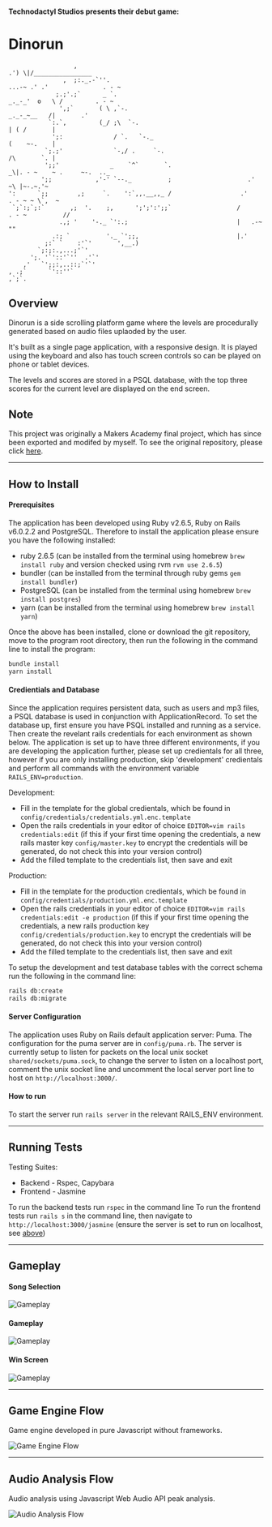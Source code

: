 #### Technodactyl Studios presents their debut game:
# Dinorun

```
                  ,                                                            .') \|/________________
               ,  ;:._.-`''.                                            ...-~ .' .'               . - ~
             ;.;'.;`      _ `.                                     _._-_'  o   \ /         . - ~
              ',;`       ( \ ,`-.                                   _._-_~__   /|       .'
           `:.`,         (_/ ;\  `-.                                        | ( /       |
            ';:              / `.   `-._                                    (    ~-.    |
          `;.;'              `-,/ .     `-.                                 /\       `. |
          ';;'              _    `^`       `.                      _\|. - ~    ~ .     ~-.  .._
         ';;            ,'-' `--._          ;                     .'                ~\ |~-.~.'~
':      `;;        ,;     `.    ':`,,.__,,_ /                   .'            . - ~ ~ \`,  ~
 `;`:;`;:`       ,;  '.    ;,      ';';':';;`                  /       . - ~          //
              .,; '    '-._ `':.;                              |   .-~                ""
            .:; `          '._ `';;,                           |.'
          ;:` `    :'`'       ',__.)                          
        `;:;:.,...;'`'                                      
      ';. '`'::'`''  .'`'                                   
    ,'   `';;:,..::;`'`'                                           
, .;`      `'::''`                                                
,`;`.                                             
```


## Overview

Dinorun is a side scrolling platform game where the levels are procedurally generated based on audio files uplaoded by the user. 

It's built as a single page application, with a responsive design. It is played using the keyboard and also has touch screen controls so can be played on phone or tablet devices.

The levels and scores are stored in a PSQL database, with the top three scores for the current level are displayed on the end screen.


## Note

This project was originally a Makers Academy final project, which has since been exported and modifed by myself. To see the original repository, please click [here](https://github.com/cpcwood/technodactyl-studios-dinorun).

-----------
## How to Install

#### Prerequisites

The application has been developed using Ruby v2.6.5, Ruby on Rails v6.0.2.2 and PostgreSQL. Therefore to install the application please ensure you have the following installed:
- ruby 2.6.5 (can be installed from the terminal using homebrew ```brew install ruby``` and version checked using rvm ```rvm use 2.6.5```)
- bundler (can be installed from the terminal through ruby gems ```gem install bundler```)
- PostgreSQL (can be installed from the terminal using homebrew ```brew install postgres```)
- yarn (can be installed from the terminal using homebrew ```brew install yarn```)

Once the above has been installed, clone or download the git repository, move to the program root directory, then run the following in the command line to install the program:

```bash
bundle install
yarn install
```

#### Credientials and Database

Since the application requires persistent data, such as users and mp3 files, a PSQL database is used in conjunction with ApplicationRecord. To set the database up, first ensure you have PSQL installed and running as a service. Then create the revelant rails credentials for each environment as shown below. The application is set up to have three different environments, if you are developing the application further, please set up credientals for all three, however if you are only installing production, skip 'development' credientals and perform all commands with the environment variable ```RAILS_ENV=production```.

Development:
- Fill in the template for the global credientals, which be found in ```config/credentials/credentials.yml.enc.template```
- Open the rails credentials in your editor of choice ```EDITOR=vim rails credentials:edit``` (if this if your first time opening the credentials, a new rails master key ```config/master.key``` to encrypt the credentials will be generated, do not check this into your version control)
- Add the filled template to the credentials list, then save and exit

Production:
- Fill in the template for the production credientals, which be found in ```config/credentials/production.yml.enc.template```
- Open the rails credentials in your editor of choice ```EDITOR=vim rails credentials:edit -e production``` (if this if your first time opening the credentials, a new rails production key ```config/credentials/production.key``` to encrypt the credentials will be generated, do not check this into your version control)
- Add the filled template to the credentials list, then save and exit


To setup the development and test database tables with the correct schema run the following in the command line:
```bash
rails db:create
rails db:migrate
```

#### Server Configuration

The application uses Ruby on Rails default application server: Puma. The configuration for the puma server are in ```config/puma.rb```. The server is currently setup to listen for packets on the local unix socket ```shared/sockets/puma.sock```, to change the server to listen on a localhost port, comment the unix socket line and uncomment the local server port line to host on `http://localhost:3000/`.

#### How to run

To start the server run ```rails server``` in the relevant RAILS_ENV environment.

-----------
## Running Tests

Testing Suites: 
- Backend - Rspec, Capybara 
- Frontend - Jasmine

To run the backend tests run `rspec` in the command line
To run the frontend tests run `rails s` in the command line, then navigate to `http://localhost:3000/jasmine` (ensure the server is set to run on localhost, see [above](####Server-Configuration))

-----------
## Gameplay

#### Song Selection
![Gameplay](docs/dinorun_song_selection.png)

#### Gameplay
![Gameplay](docs/dinorun_gameplay.png)

#### Win Screen
![Gameplay](docs/dinorun_win.png)

-----------
## Game Engine Flow

Game engine developed in pure Javascript without frameworks.

![Game Engine Flow](docs/game_engine_flow.png)

-----------
## Audio Analysis Flow

Audio analysis using Javascript Web Audio API peak analysis.

![Audio Analysis Flow](docs/audio_analysis_flow.png)